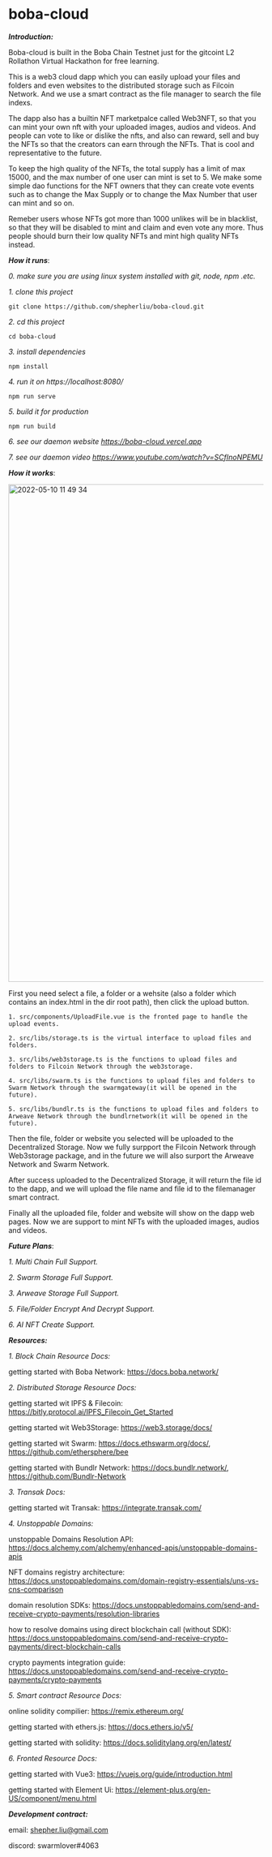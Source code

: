 # boba-cloud

***Introduction:***

Boba-cloud is built in the Boba Chain Testnet just for the gitcoint L2 Rollathon Virtual Hackathon for free learning.

This is a web3 cloud dapp which you can easily upload your files and folders and even websites to the distributed storage such as Filcoin Network. And we use a smart contract as the file manager to search the file indexs. 

The dapp also has a builtin NFT marketpalce called Web3NFT, so that you can mint your own nft with your uploaded images, audios and videos. And people can vote to like or dislike the nfts, and also can reward, sell and buy the NFTs so that the creators can earn through the NFTs. That is cool and representative to the future.

To keep the high quality of the NFTs, the total supply has a limit of max 15000, and the max number of one user can mint is set to 5. We make some simple dao functions for the NFT owners that they can create vote events such as to change the Max Supply or to change the Max Number that user can mint and so on. 

Remeber users whose NFTs got more than 1000 unlikes will be in blacklist, so that they will be disabled to mint and claim and even vote any more. Thus people should burn their low quality NFTs and mint high quality NFTs instead.


***How it runs***:

  *0. make sure you are using linux system installed with git, node, npm .etc.*

  *1. clone this project*
    
    git clone https://github.com/shepherliu/boba-cloud.git
    
  *2. cd this project*
  
    cd boba-cloud
    
  *3. install dependencies*

    npm install
    
  *4. run it on https://localhost:8080/*
  
    npm run serve
    
  *5. build it for production*
  
    npm run build
    
  *6. see our daemon website https://boba-cloud.vercel.app*
  
  *7. see our daemon video https://www.youtube.com/watch?v=SCfInoNPEMU*


***How it works***:

<img width="981" alt="2022-05-10 11 49 34" src="https://user-images.githubusercontent.com/84829620/167539118-8c52b2b3-3f09-48f1-974c-ce8d571fb813.png">

  First you need select a file, a folder or a wehsite (also a folder which contains an index.html in the dir root path), then click the upload button.
  
    1. src/components/UploadFile.vue is the fronted page to handle the upload events.

    2. src/libs/storage.ts is the virtual interface to upload files and folders.

    3. src/libs/web3storage.ts is the functions to upload files and folders to Filcoin Network through the web3storage.

    4. src/libs/swarm.ts is the functions to upload files and folders to Swarm Network through the swarmgateway(it will be opened in the future).

    5. src/libs/bundlr.ts is the functions to upload files and folders to Arweave Network through the bundlrnetwork(it will be opened in the future).

  Then the file, folder or website you selected will be uploaded to the Decentralized Storage. Now we fully surpport the Filcoin Network through Web3storage package, and in the future we will also surport the Arweave Network and Swarm Network.
  
  After success uploaded to the Decentralized Storage, it will return the file id to the dapp, and we will upload the file name and file id to the filemanager smart contract.
  
  Finally all the uploaded file, folder and website will show on the dapp web pages. Now we are support to mint NFTs with the uploaded images, audios and videos.

***Future Plans***:

   *1. Multi Chain Full Support.*
   
   *2. Swarm Storage Full Support.*
   
   *3. Arweave Storage Full Support.*
   
   *5. File/Folder Encrypt And Decrypt Support.*
   
   *6. AI NFT Create Support.*

***Resources:***

*1. Block Chain Resource Docs:*

   getting started with Boba Network: https://docs.boba.network/

*2. Distributed Storage Resource Docs:*

   getting started wit IPFS & Filecoin:  https://bitly.protocol.ai/IPFS_Filecoin_Get_Started
   
   getting started wit Web3Storage: https://web3.storage/docs/
   
   getting started wit Swarm: https://docs.ethswarm.org/docs/, https://github.com/ethersphere/bee
   
   getting started with Bundlr Network: https://docs.bundlr.network/, https://github.com/Bundlr-Network

*3. Transak Docs:*

   getting started wit Transak: https://integrate.transak.com/

*4. Unstoppable Domains:*

  unstoppable Domains Resolution API: https://docs.alchemy.com/alchemy/enhanced-apis/unstoppable-domains-apis

  NFT domains registry architecture: https://docs.unstoppabledomains.com/domain-registry-essentials/uns-vs-cns-comparison

  domain resolution SDKs: https://docs.unstoppabledomains.com/send-and-receive-crypto-payments/resolution-libraries 

  how to resolve domains using direct blockchain call (without SDK): https://docs.unstoppabledomains.com/send-and-receive-crypto-payments/direct-blockchain-calls 

  crypto payments integration guide: https://docs.unstoppabledomains.com/send-and-receive-crypto-payments/crypto-payments

*5. Smart contract Resource Docs:*

   online solidity compilier: https://remix.ethereum.org/
   
   getting started with ethers.js: https://docs.ethers.io/v5/
   
   getting started with solidity: https://docs.soliditylang.org/en/latest/
   
*6. Fronted Resource Docs:*

   getting started with Vue3: https://vuejs.org/guide/introduction.html
   
   getting started with Element Ui: https://element-plus.org/en-US/component/menu.html
   
***Development contract:***
  
   email: shepher.liu@gmail.com
   
   discord: swarmlover#4063
